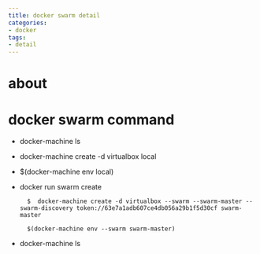 ```yaml
---
title: docker swarm detail
categories:
- docker
tags:
- detail
---
```


# about



# docker swarm command

- docker-machine ls

- docker-machine create -d virtualbox local

- $(docker-machine env local)

- docker run swarm create

        $  docker-machine create -d virtualbox --swarm --swarm-master --swarm-discovery token://63e7a1adb607ce4db056a29b1f5d30cf swarm-master

        $(docker-machine env --swarm swarm-master)

- docker-machine ls
